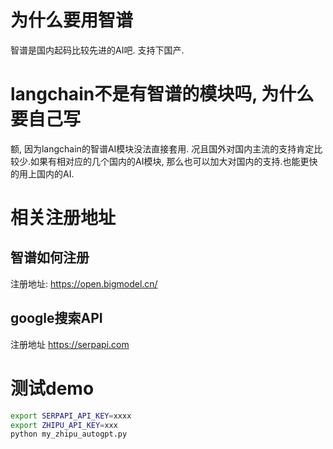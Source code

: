 # 为什么要用智谱
智谱是国内起码比较先进的AI吧. 支持下国产.

# langchain不是有智谱的模块吗, 为什么要自己写
额, 因为langchain的智谱AI模块没法直接套用.
况且国外对国内主流的支持肯定比较少.如果有相对应的几个国内的AI模块,
那么也可以加大对国内的支持.也能更快的用上国内的AI.

# 相关注册地址
## 智谱如何注册
注册地址:
https://open.bigmodel.cn/

## google搜索API
注册地址
https://serpapi.com

# 测试demo
```bash
export SERPAPI_API_KEY=xxxx
export ZHIPU_API_KEY=xxx
python my_zhipu_autogpt.py

```